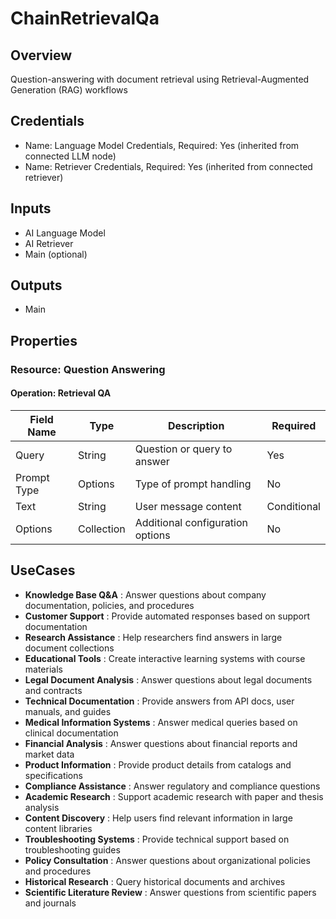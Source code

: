 # ChainRetrievalQa

## Overview

Question-answering with document retrieval using Retrieval-Augmented Generation (RAG) workflows

## Credentials

- Name: Language Model Credentials, Required: Yes (inherited from connected LLM node)
- Name: Retriever Credentials, Required: Yes (inherited from connected retriever)

## Inputs

- AI Language Model
- AI Retriever
- Main (optional)

## Outputs

- Main

## Properties

### Resource: Question Answering

#### Operation: Retrieval QA

| Field Name | Type | Description | Required |
|---|---|---|---|
| Query | String | Question or query to answer | Yes |
| Prompt Type | Options | Type of prompt handling | No |
| Text | String | User message content | Conditional |
| Options | Collection | Additional configuration options | No |

## UseCases

- **Knowledge Base Q&A** : Answer questions about company documentation, policies, and procedures
- **Customer Support** : Provide automated responses based on support documentation
- **Research Assistance** : Help researchers find answers in large document collections
- **Educational Tools** : Create interactive learning systems with course materials
- **Legal Document Analysis** : Answer questions about legal documents and contracts
- **Technical Documentation** : Provide answers from API docs, user manuals, and guides
- **Medical Information Systems** : Answer medical queries based on clinical documentation
- **Financial Analysis** : Answer questions about financial reports and market data
- **Product Information** : Provide product details from catalogs and specifications
- **Compliance Assistance** : Answer regulatory and compliance questions
- **Academic Research** : Support academic research with paper and thesis analysis
- **Content Discovery** : Help users find relevant information in large content libraries
- **Troubleshooting Systems** : Provide technical support based on troubleshooting guides
- **Policy Consultation** : Answer questions about organizational policies and procedures
- **Historical Research** : Query historical documents and archives
- **Scientific Literature Review** : Answer questions from scientific papers and journals